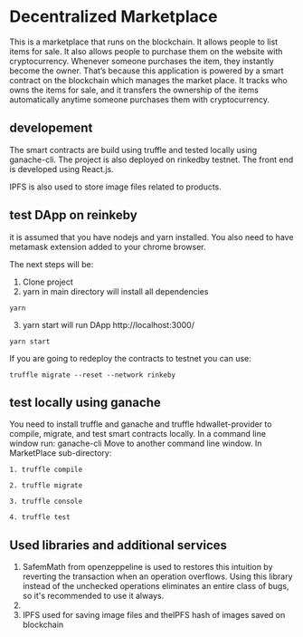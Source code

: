 # Decentralized Marketplace
This is a marketplace that runs on the blockchain. It allows people to list items for sale. It also allows people to purchase them on the website with cryptocurrency. Whenever someone purchases the item, they instantly become the owner. That’s because this application is powered by a smart contract on the blockchain which manages the market place. It tracks who owns the items for sale, and it transfers the ownership of the items automatically anytime someone purchases them with cryptocurrency. 

## developement
The smart contracts are build using truffle and tested locally using ganache-cli. The project is also deployed on rinkedby testnet. The front end is developed using React.js.

IPFS is also used to store image files related to products.

## test DApp on reinkeby
it is assumed that you have nodejs and yarn installed. You also need to have metamask extension added to your chrome browser.

The next steps will be:
1. Clone project
2. yarn in main directory will install all dependencies
```
yarn
```
3. yarn start will run DApp http://localhost:3000/
```
yarn start
```
If you are going to redeploy the contracts to testnet you can use:
```
truffle migrate --reset --network rinkeby
```
## test locally using ganache
You need to install truffle and ganache and truffle hdwallet-provider to compile, migrate, and test smart contracts locally.
In a command line window run: ganache-cli
Move to another command line window.
In MarketPlace sub-directory:
```
1. truffle compile
```
```
2. truffle migrate
```
```
3. truffle console
```
```
4. truffle test
```

## Used libraries and additional services
1. SafemMath from openzeppeline is used to restores this intuition by reverting the transaction when an operation overflows. Using this library instead of the unchecked operations eliminates an entire class of bugs, so it's recommended to use it always.
2. 
3. IPFS used for saving image files and theIPFS hash of images saved on blockchain
